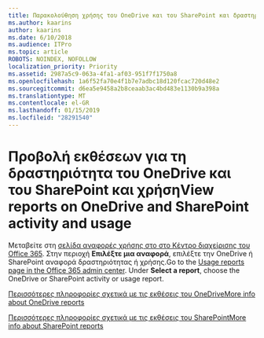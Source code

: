 ```yaml
---
title: Παρακολούθηση χρήσης του OneDrive και του SharePoint και δραστηριότητα
ms.author: kaarins
author: kaarins
ms.date: 6/10/2018
ms.audience: ITPro
ms.topic: article
ROBOTS: NOINDEX, NOFOLLOW
localization_priority: Priority
ms.assetid: 2987a5c9-063a-4fa1-af03-951f7f1750a8
ms.openlocfilehash: 1a6f52fa70e4f1b7e7adbc18d120fcac720d48e2
ms.sourcegitcommit: d6ea5e9458a2b8ceaab3ac4bd483e1130b9a398a
ms.translationtype: MT
ms.contentlocale: el-GR
ms.lasthandoff: 01/15/2019
ms.locfileid: "28291540"
---
```

# <a name="view-reports-on-onedrive-and-sharepoint-activity-and-usage"></a><span data-ttu-id="2000e-102">Προβολή εκθέσεων για τη δραστηριότητα του OneDrive και του SharePoint και χρήση</span><span class="sxs-lookup"><span data-stu-id="2000e-102">View reports on OneDrive and SharePoint activity and usage</span></span>

<span data-ttu-id="2000e-p101">Μεταβείτε στη [σελίδα αναφορές χρήσης στο στο Κέντρο διαχείρισης του Office 365](https://admin.microsoft.com/AdminPortal/Home). Στην περιοχή **Επιλέξτε μια αναφορά**, επιλέξτε την OneDrive ή SharePoint αναφορά δραστηριότητας ή χρήσης.</span><span class="sxs-lookup"><span data-stu-id="2000e-p101">Go to the [Usage reports page in the Office 365 admin center](https://admin.microsoft.com/AdminPortal/Home). Under **Select a report**, choose the OneDrive or SharePoint activity or usage report.</span></span> 
  
[<span data-ttu-id="2000e-105">Περισσότερες πληροφορίες σχετικά με τις εκθέσεις του OneDrive</span><span class="sxs-lookup"><span data-stu-id="2000e-105">More info about OneDrive reports</span></span>](https://go.microsoft.com/fwlink/?linkid=875239)
  
[<span data-ttu-id="2000e-106">Περισσότερες πληροφορίες σχετικά με τις εκθέσεις του SharePoint</span><span class="sxs-lookup"><span data-stu-id="2000e-106">More info about SharePoint reports</span></span>](https://go.microsoft.com/fwlink/?linkid=875240)
  


